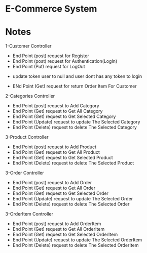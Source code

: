 # E-Commerce System
# Notes

1-Customer Controller
* End Point (post) request for Register
* End Point (post) request for Authentication(LogIn)
* End Point (Put) request for LogOut
- update token user to null and user dont has any token to login
* ENd Point (Get) request for return Order Item For Customer


2-Categories Controller
* End Point (post) request to Add Category 
* End Point (Get) request to Get All Category
* End Point (Get) request to Get Selected Category
* End Point (Update) request to update The Selected Category
* End Point (Delete) request to delete The Selected Category




3-Product Controller
* End Point (post) request to Add Product 
* End Point (Get) request to Get All Product
* End Point (Get) request to Get Selected Product
* End Point (Delete) request to delete The Selected Product

3-Order Controller
* End Point (post) request to Add Order 
* End Point (Get) request to Get All Order
* End Point (Get) request to Get Selected Order
* End Point (Update) request to update The Selected Order
* End Point (Delete) request to delete The Selected Order

3-OrderItem Controller
* End Point (post) request to Add OrderItem 
* End Point (Get) request to Get All OrderItem
* End Point (Get) request to Get Selected OrderItem
* End Point (Update) request to update The Selected OrderItem
* End Point (Delete) request to delete The Selected OrderItem
